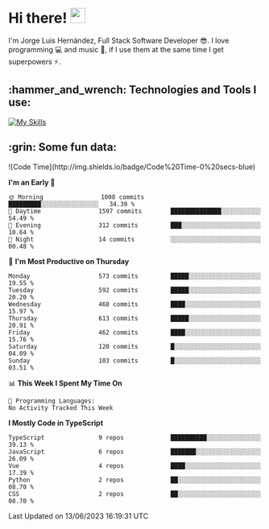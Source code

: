 <h1 align="left">
 <abc>
  <br>Hi there! <img src="https://user-images.githubusercontent.com/42378118/110234147-e3259600-7f4e-11eb-95be-0c4047144dea.gif" width="30"><br>
 </abc>
</h1>

I'm Jorge Luis Hernández, Full Stack Software Developer :sunglasses:. I love programming :computer: and music :musical_score:, if I use them at the same time I get superpowers :zap:. 


<h2 align="left">:hammer_and_wrench: Technologies and Tools I use:</h2>

[![My Skills](https://skillicons.dev/icons?i=js,ts,html,css,py,vue,react,next,nest,postgres,mysql)](https://skillicons.dev)

<h2 align="left">:grin: Some fun data:</h2>
<!--START_SECTION:waka-->
![Code Time](http://img.shields.io/badge/Code%20Time-0%20secs-blue)

**I'm an Early 🐤** 

```text
🌞 Morning                1008 commits        █████████░░░░░░░░░░░░░░░░   34.39 % 
🌆 Daytime                1597 commits        ██████████████░░░░░░░░░░░   54.49 % 
🌃 Evening                312 commits         ███░░░░░░░░░░░░░░░░░░░░░░   10.64 % 
🌙 Night                  14 commits          ░░░░░░░░░░░░░░░░░░░░░░░░░   00.48 % 
```
📅 **I'm Most Productive on Thursday** 

```text
Monday                   573 commits         █████░░░░░░░░░░░░░░░░░░░░   19.55 % 
Tuesday                  592 commits         █████░░░░░░░░░░░░░░░░░░░░   20.20 % 
Wednesday                468 commits         ████░░░░░░░░░░░░░░░░░░░░░   15.97 % 
Thursday                 613 commits         █████░░░░░░░░░░░░░░░░░░░░   20.91 % 
Friday                   462 commits         ████░░░░░░░░░░░░░░░░░░░░░   15.76 % 
Saturday                 120 commits         █░░░░░░░░░░░░░░░░░░░░░░░░   04.09 % 
Sunday                   103 commits         █░░░░░░░░░░░░░░░░░░░░░░░░   03.51 % 
```


📊 **This Week I Spent My Time On** 

```text
💬 Programming Languages: 
No Activity Tracked This Week
```

**I Mostly Code in TypeScript** 

```text
TypeScript               9 repos             ██████████░░░░░░░░░░░░░░░   39.13 % 
JavaScript               6 repos             ███████░░░░░░░░░░░░░░░░░░   26.09 % 
Vue                      4 repos             ████░░░░░░░░░░░░░░░░░░░░░   17.39 % 
Python                   2 repos             ██░░░░░░░░░░░░░░░░░░░░░░░   08.70 % 
CSS                      2 repos             ██░░░░░░░░░░░░░░░░░░░░░░░   08.70 % 
```




 Last Updated on 13/06/2023 16:19:31 UTC
<!--END_SECTION:waka-->
